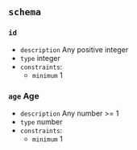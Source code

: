 ## `schema`

### `id`
  - `description` Any positive integer
  - `type` integer
  - `constraints`:
    - `minimum` 1
### `age` Age
  - `description` Any number >= 1
  - `type` number
  - `constraints`:
    - `minimum` 1